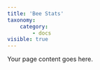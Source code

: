```yaml
---
title: 'Bee Stats'
taxonomy:
    category:
        - docs
visible: true
---
```


Your page content goes here.